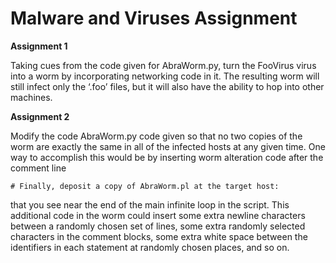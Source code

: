# Malware and Viruses Assignment

<b> Assignment 1</b>

Taking cues from the code given for AbraWorm.py, turn the FooVirus virus into a worm by incorporating networking code in it. The resulting worm will still infect only the ‘.foo’ files, but it will also have the ability to hop into other machines.



<b> Assignment 2</b>

Modify the code AbraWorm.py code given so that no two copies of the worm are exactly the same in all of the infected hosts at any given time. One way to accomplish this would be by inserting worm alteration code after the comment line 

``` 
# Finally, deposit a copy of AbraWorm.pl at the target host: 
```

that you see near the end of the main infinite loop in the script. This additional code in the worm could insert some extra newline characters between a randomly chosen set of lines, some extra randomly selected characters in the comment blocks, some extra white space between the identifiers in each statement at randomly chosen places, and so on.